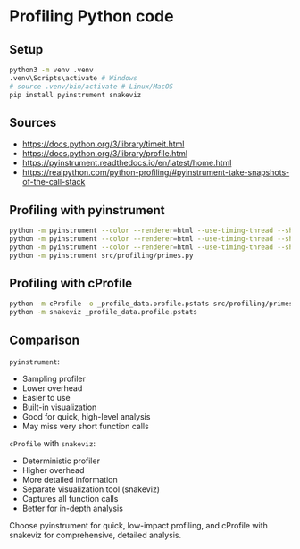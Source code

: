 # Profiling Python code

## Setup

```bash
python3 -m venv .venv
.venv\Scripts\activate # Windows
# source .venv/bin/activate # Linux/MacOS
pip install pyinstrument snakeviz
```

## Sources

- https://docs.python.org/3/library/timeit.html
- https://docs.python.org/3/library/profile.html
- https://pyinstrument.readthedocs.io/en/latest/home.html
- https://realpython.com/python-profiling/#pyinstrument-take-snapshots-of-the-call-stack

## Profiling with pyinstrument

```bash
python -m pyinstrument --color --renderer=html --use-timing-thread --show-all --timeline --outfile _pyinstrument.profile.html src/profiling/primes.py
python -m pyinstrument --color --renderer=html --use-timing-thread --show-all --outfile _pyinstrument.profile.html src/profiling/primes.py
python -m pyinstrument --color --renderer=html --use-timing-thread --show-all --timeline src/profiling/primes.py
python -m pyinstrument src/profiling/primes.py
```

## Profiling with cProfile

```bash
python -m cProfile -o _profile_data.profile.pstats src/profiling/primes.py
python -m snakeviz _profile_data.profile.pstats
```

## Comparison

`pyinstrument`:

- Sampling profiler
- Lower overhead
- Easier to use
- Built-in visualization
- Good for quick, high-level analysis
- May miss very short function calls

`cProfile` with `snakeviz`:

- Deterministic profiler
- Higher overhead
- More detailed information
- Separate visualization tool (snakeviz)
- Captures all function calls
- Better for in-depth analysis

Choose pyinstrument for quick, low-impact profiling, and cProfile with snakeviz for comprehensive, detailed analysis.
